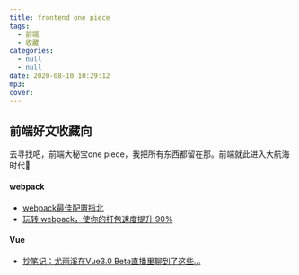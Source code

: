 ```yaml
---
title: frontend one piece
tags:
  - 前端
  - 收藏
categories:
  - null
  - null
date: 2020-08-10 10:29:12
mp3:
cover:
---
```


## 前端好文收藏向

去寻找吧，前端大秘宝one piece，我把所有东西都留在那。前端就此进入大航海时代🐶

#### webpack

- [webpack最佳配置指北](https://mp.weixin.qq.com/s/6sV4wF5LwSXQhd-OKjwkOg)
- [玩转 webpack，使你的打包速度提升 90%](https://mp.weixin.qq.com/s/o3flb6peR2VL9VAKYRQwZQ)

#### Vue

- [抄笔记：尤雨溪在Vue3.0 Beta直播里聊到了这些…](https://mp.weixin.qq.com/s/tsaSfAged0yO7hKkGGQbtw)

